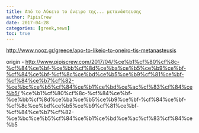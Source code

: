 ```yaml
---
title: Από το Λύκειο το όνειρο της... μετανάστευσης
author: PipisCrew
date: 2017-04-28
categories: [greek,news]
toc: true
---
```


http://www.nooz.gr/greece/apo-to-likeio-to-oneiro-tis-metanasteusis

origin - http://www.pipiscrew.com/2017/04/%ce%b1%cf%80%cf%8c-%cf%84%ce%bf-%ce%bb%cf%8d%ce%ba%ce%b5%ce%b9%ce%bf-%cf%84%ce%bf-%cf%8c%ce%bd%ce%b5%ce%b9%cf%81%ce%bf-%cf%84%ce%b7%cf%82-%ce%bc%ce%b5%cf%84%ce%b1%ce%bd%ce%ac%cf%83%cf%84%ce%b5/ %ce%b1%cf%80%cf%8c-%cf%84%ce%bf-%ce%bb%cf%8d%ce%ba%ce%b5%ce%b9%ce%bf-%cf%84%ce%bf-%cf%8c%ce%bd%ce%b5%ce%b9%cf%81%ce%bf-%cf%84%ce%b7%cf%82-%ce%bc%ce%b5%cf%84%ce%b1%ce%bd%ce%ac%cf%83%cf%84%ce%b5